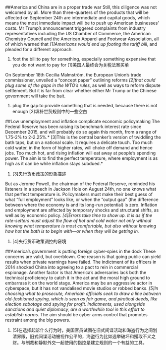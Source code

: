 ##America and China are in a proper trade war
Still, this diligence was not welcomed by all. More than three-quarters of the products that will be affected on September 24th are intermediate and capital goods, which means the most immediate impact will be to push up American businesses’ costs. Mr Trump’s announcement triggered complaints from industry representatives including the US Chamber of Commerce, the American Chemistry Council and the American Apparel and Footwear Association, all of which warned that *[1]Americans would end up footing the tariff bill*, and pleaded for a different approach.
1. foot the bill:to pay for something, especially something expensive that you do not want to pay for
[1]美国人最终会为关税法案买单

On September 18th Cecilia Malmström, the European Union’s trade commissioner, unveiled a “concept paper” outlining reforms *[2]that could plug some of the gaps in the WTO’s rules*, as well as ways to reform dispute settlement. But it is far from clear whether either Mr Trump or the Chinese government will take the bait.
1. plug the gap:to provide something that is needed, because there is not enough
[2]填补世贸规则中的一些空白


##Low unemployment and inflation complicate economic policymaking
The Federal Reserve has been raising its benchmark interest rate since December 2015, and will probably do so again this month, from a range of 1.75-2% to 2-2.25%.* [3]This is the central banker’s version of twiddling the bath taps, but on a national scale. It requires a delicate touch. Too much cold water, in the form of higher rates, will choke off demand and hence jobs. Too much hot, and rising inflation will eat away at people’s spending power. The aim is to find the perfect temperature, where employment is as high as it can be while inflation stays subdued.*
1. [3]央行货币政策的形象描述

But as Jerome Powell, the chairman of the Federal Reserve, reminded his listeners in a speech in Jackson Hole on August 24th, no one knows what that perfect temperature is. Policymakers must make their best guess of what “full employment” looks like, or when the “output gap” (the difference between where the economy is and its long-run potential) is zero. Inflation and employment are affected by temporary shocks and structural shifts, as well as by economic policy. *[4]Errors take time to show up. It is as if the rate-setters must adjust the flow of hot and cold water not only without knowing what temperature is most comfortable, but also without knowing how hot the bath is to begin with—or when they will be getting in.*
1. [4]央行货币政策调控的窘境


##America’s government is putting foreign cyber-spies in the dock
These concerns are valid, but overblown. One reason is that going public can yield results when private warnings have failed. The indictment of its officers in 2014 shocked China into agreeing to a pact to rein in commercial espionage. Another factor is that America’s adversaries lack both the technical proficiency to catch it in the act and the moral high ground to embarrass it on the world stage. America may be an aggressive actor in cyberspace, but it has not vandalised movie studios or robbed banks. *[5]In choosing what to prosecute, American officials seek to draw a line between old-fashioned spying, which is seen as fair game, and piratical deeds, like election sabotage and spying for profit. Indictments, used alongside sanctions and quiet diplomacy, are a worthwhile tool in this effort to establish norms.* The aim should be cyber arms control that promotes restraint among the big powers.
1. [5]在选择起诉什么行为时，美国官员试图在旧式间谍活动和海盗行为之间划清界限，旧式间谍活动被视作公平的，海盗行为比如选举破坏和攫取不义之财。与制裁和静默外交一起使用的指控是建立规则的一个有益的工具。